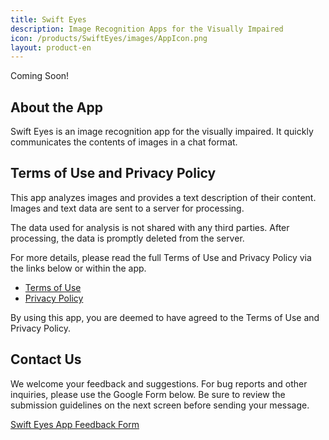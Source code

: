 ```yaml
---
title: Swift Eyes
description: Image Recognition Apps for the Visually Impaired
icon: /products/SwiftEyes/images/AppIcon.png
layout: product-en
---
```

Coming Soon!

## About the App

Swift Eyes is an image recognition app for the visually impaired. It quickly communicates the contents of images in a chat format.

## Terms of Use and Privacy Policy

This app analyzes images and provides a text description of their content. Images and text data are sent to a server for processing.  

The data used for analysis is not shared with any third parties. After processing, the data is promptly deleted from the server.  

For more details, please read the full Terms of Use and Privacy Policy via the links below or within the app.  

- [Terms of Use]()
- [Privacy Policy]()

By using this app, you are deemed to have agreed to the Terms of Use and Privacy Policy.

## Contact Us

We welcome your feedback and suggestions. For bug reports and other inquiries, please use the Google Form below. Be sure to review the submission guidelines on the next screen before sending your message.

[Swift Eyes App Feedback Form]()
